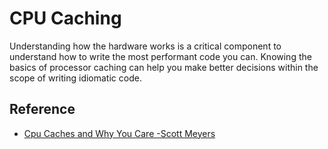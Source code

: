 # CPU Caching

Understanding how the hardware works is a critical component to understand how to write the most performant code you can. Knowing the basics of processor caching can help you make better decisions within the scope of writing idiomatic code.

## Reference

- [Cpu Caches and Why You Care -Scott Meyers](https://youtu.be/WDIkqP4JbkE)
